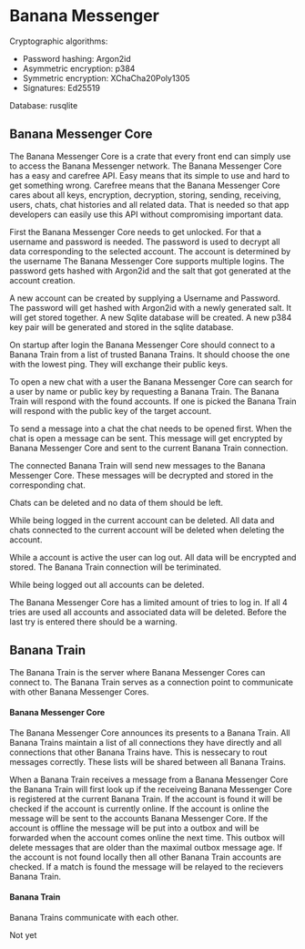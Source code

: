 # Banana Messenger

Cryptographic algorithms:
- Password hashing: Argon2id
- Asymmetric encryption: p384
- Symmetric encryption: XChaCha20Poly1305
- Signatures: Ed25519

Database: rusqlite

## Banana Messenger Core

The Banana Messenger Core is a crate that every front end can simply use to access the Banana Messenger network. The Banana Messenger Core has a easy and carefree API. Easy means that its simple to use and hard to get something wrong. Carefree means that the Banana Messenger Core cares about all keys, encryption, decryption, storing, sending, receiving, users, chats, chat histories and all related data. That is needed so that app developers can easily use this API without compromising important data.

First the Banana Messenger Core needs to get unlocked. For that a username and password is needed. The password is used to decrypt all data corresponding to the selected account. The account is determined by the username The Banana Messenger Core supports multiple logins. The password gets hashed with Argon2id and the salt that got generated at the account creation.

A new account can be created by supplying a Username and Password. The password will get hashed with Argon2id with a newly generated salt. It will get stored together. A new Sqlite database will be created. A new p384 key pair will be generated and stored in the sqlite database.

On startup after login the Banana Messenger Core should connect to a Banana Train from a list of trusted Banana Trains. It should choose the one with the lowest ping. They will exchange their public keys.

To open a new chat with a user the Banana Messenger Core can search for a user by name or public key by requesting a Banana Train. The Banana Train will respond with the found accounts. If one is picked the Banana Train will respond with the public key of the target account.

To send a message into a chat the chat needs to be opened first. When the chat is open a message can be sent. This message will get encrypted by Banana Messenger Core and sent to the current Banana Train connection.

The connected Banana Train will send new messages to the Banana Messenger Core. These messages will be decrypted and stored in the corresponding chat.

Chats can be deleted and no data of them should be left.

While being logged in the current account can be deleted. All data and chats connected to the current account will be deleted when deleting the account.

While a account is active the user can log out. All data will be encrypted and stored. The Banana Train connection will be teriminated.

While being logged out all accounts can be deleted.

The Banana Messenger Core has a limited amount of tries to log in. If all 4 tries are used all accounts and associated data will be deleted. Before the last try is entered there should be a warning.

## Banana Train

The Banana Train is the server where Banana Messenger Cores can connect to. The Banana Train serves as a connection point to communicate with other Banana Messenger Cores.

#### Banana Messenger Core

The Banana Messenger Core announces its presents to a Banana Train. All Banana Trains maintain a list of all connections they have directly and all connections that other Banana Trains have. This is nessecary to rout messages correctly. These lists will be shared between all Banana Trains.

When a Banana Train receives a message from a Banana Messenger Core the Banana Train will first look up if the receiveing Banana Messenger Core is registered at the current Banana Train. If the account is found it will be checked if the account is currently online. If the account is online the message will be sent to the accounts Banana Messenger Core. If the account is offline the message will be put into a outbox and will be forwarded when the account comes online the next time. This outbox will delete messages that are older than the maximal outbox message age. If the account is not found locally then all other Banana Train accounts are checked. If a match is found the message will be relayed to the recievers Banana Train.

#### Banana Train

Banana Trains communicate with each other.

Not yet
